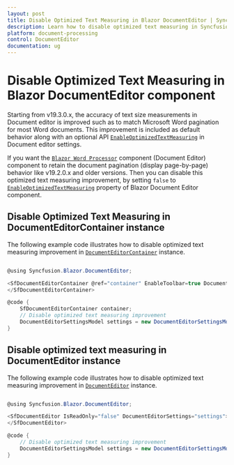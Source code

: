 ```yaml
---
layout: post
title: Disable Optimized Text Measuring in Blazor DocumentEditor | Syncfusion
description: Learn how to disable optimized text measuring in Syncfusion Blazor DocumentEditor component and much more.
platform: document-processing
control: DocumentEditor
documentation: ug
---
```


# Disable Optimized Text Measuring in Blazor DocumentEditor component

Starting from v19.3.0.x, the accuracy of text size measurements in Document editor is improved such as to match Microsoft Word pagination for most Word documents. This improvement is included as default behavior along with an optional API [`EnableOptimizedTextMeasuring`](https://help.syncfusion.com/cr/blazor/Syncfusion.Blazor.DocumentEditor.DocumentEditorSettingsModel.html#Syncfusion_Blazor_DocumentEditor_DocumentEditorSettingsModel_EnableOptimizedTextMeasuring) in Document editor settings.  

If you want the [`Blazor Word Processor`](https://www.syncfusion.com/blazor-components/blazor-word-processor) component (Document Editor) component to retain the document pagination (display page-by-page) behavior like v19.2.0.x and older versions. Then you can disable this optimized text measuring improvement, by setting `false` to [`EnableOptimizedTextMeasuring`](https://help.syncfusion.com/cr/blazor/Syncfusion.Blazor.DocumentEditor.DocumentEditorSettingsModel.html#Syncfusion_Blazor_DocumentEditor_DocumentEditorSettingsModel_EnableOptimizedTextMeasuring) property of  Blazor Document Editor component.

## Disable Optimized Text Measuring in DocumentEditorContainer instance

The following example code illustrates how to disable optimized text measuring improvement in [`DocumentEditorContainer`](https://help.syncfusion.com/cr/blazor/Syncfusion.Blazor.DocumentEditor.SfDocumentEditorContainer.html) instance.

```csharp

@using Syncfusion.Blazor.DocumentEditor;

<SfDocumentEditorContainer @ref="container" EnableToolbar=true DocumentEditorSettings="settings"> 
</SfDocumentEditorContainer>

@code {
    SfDocumentEditorContainer container;
    // Disable optimized text measuring improvement
    DocumentEditorSettingsModel settings = new DocumentEditorSettingsModel() { EnableOptimizedTextMeasuring = true };
}
```

## Disable optimized text measuring in DocumentEditor instance

The following example code illustrates how to disable optimized text measuring improvement in [`DocumentEditor`](https://help.syncfusion.com/cr/blazor/Syncfusion.Blazor.DocumentEditor.SfDocumentEditor.html) instance.

```csharp

@using Syncfusion.Blazor.DocumentEditor;

<SfDocumentEditor IsReadOnly="false" DocumentEditorSettings="settings">
</SfDocumentEditor>

@code {
    // Disable optimized text measuring improvement
    DocumentEditorSettingsModel settings = new DocumentEditorSettingsModel() { EnableOptimizedTextMeasuring = true };
}
```